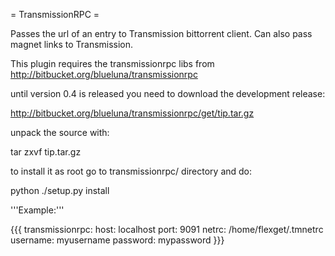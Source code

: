= TransmissionRPC =

Passes the url of an entry to Transmission bittorrent client. Can also pass magnet links to Transmission. 

This plugin requires the transmissionrpc libs from http://bitbucket.org/blueluna/transmissionrpc

until version 0.4 is released you need to download the development release:

http://bitbucket.org/blueluna/transmissionrpc/get/tip.tar.gz

unpack the source with:

tar zxvf tip.tar.gz

to install it as root go to transmissionrpc/ directory and do:

python ./setup.py install

'''Example:'''

{{{
transmissionrpc:
  host: localhost
  port: 9091
  netrc: /home/flexget/.tmnetrc
  username: myusername
  password: mypassword
}}}
